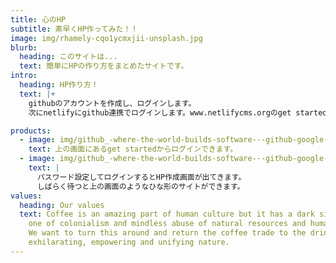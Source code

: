 ```yaml
---
title: 心のHP
subtitle: 素早くHP作ってみた！！
image: img/rhamely-cqo1ycmxjii-unsplash.jpg
blurb:
  heading: このサイトは...
  text: 簡単にHPの作り方をまとめたサイトです。
intro:
  heading: HP作り方！
  text: |+
    githubのアカウントを作成し、ログインします。
    次にnetlifyにgithub連携でログインします。www.netlifycms.orgのget startedをクリックして指示に従って進めます。

products:
  - image: img/github_-where-the-world-builds-software-·-github-google-chrome-2022_08_15-11_49_20-2-.png
    text: 上の画面にあるget startedからログインできます。
  - image: img/github_-where-the-world-builds-software-·-github-google-chrome-2022_08_15-11_05_28-2-.png
    text: |
      パスワード設定してログインするとHP作成画面が出てきます。
      しばらく待つと上の画面のようなひな形のサイトができます。
values:
  heading: Our values
  text: Coffee is an amazing part of human culture but it has a dark side too –
    one of colonialism and mindless abuse of natural resources and human lives.
    We want to turn this around and return the coffee trade to the drink’s
    exhilarating, empowering and unifying nature.
---
```

